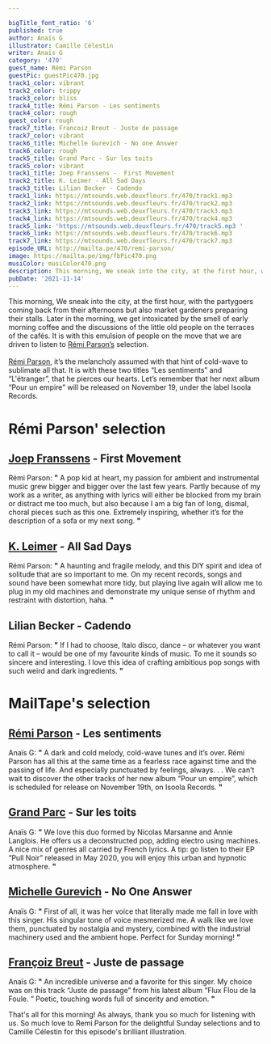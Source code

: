 ```yaml
---

bigTitle_font_ratio: '6'
published: true
author: Anaïs G
illustrator: Camille Célestin
writer: Anaïs G
category: '470'
guest_name: Rémi Parson
guestPic: guestPic470.jpg
track1_color: vibrant
track2_color: trippy
track3_color: bliss
track4_title: Rémi Parson - Les sentiments
track4_color: rough
guest_color: rough
track7_title: Francoiz Breut - Juste de passage
track7_color: vibrant
track6_title: Michelle Gurevich - No one Answer
track6_color: rough
track5_title: Grand Parc - Sur les toits
track5_color: vibrant
track1_title: Joep Franssens -  First Movement
track2_title: K. Leimer - All Sad Days
track3_title: Lilian Becker - Cadendo
track1_link: https://mtsounds.web.deuxfleurs.fr/470/track1.mp3
track2_link: https://mtsounds.web.deuxfleurs.fr/470/track2.mp3
track3_link: https://mtsounds.web.deuxfleurs.fr/470/track3.mp3
track4_link: https://mtsounds.web.deuxfleurs.fr/470/track4.mp3
track5_link: 'https://mtsounds.web.deuxfleurs.fr/470/track5.mp3 '
track6_link: https://mtsounds.web.deuxfleurs.fr/470/track6.mp3
track7_link: https://mtsounds.web.deuxfleurs.fr/470/track7.mp3
episode_URL: http://mailta.pe/470/remi-parson/
image: https://mailta.pe/img/fbPic470.png
musiColor: musiColor470.png
description: This morning, We sneak into the city, at the first hour, with the partygoers coming back from their afternoons but also market gardeners preparing their stalls. Later in the morning, we get intoxicated by the smell of early morning coffee and the discussions of the little old people on the terraces of the cafés. It is with this emulsion of people on the move that we are driven to listen to Rémi Parson’s.
pubDate: '2021-11-14'
---
```

 This morning, We sneak into the city, at the first hour, with the partygoers coming back from their afternoons but also market gardeners preparing their stalls. Later in the morning, we get intoxicated by the smell of early morning coffee and the discussions of the little old people on the terraces of the cafés. It is with this emulsion of people on the move that we are driven to listen to [Rémi Parson’s](https://remiparson.bandcamp.com/album/pour-un-empire) selection.
<br><br>
[Rémi Parson](https://www.facebook.com/remiparsonuk), it’s the melancholy assumed with that hint of cold-wave to sublimate all that. It is with these two titles “Les sentiments” and “L'étranger”, that he pierces our hearts. Let’s remember that her next album “Pour un empire” will be released on November 19, under the label Isoola Records.


# Rémi Parson' selection

##  [Joep Franssens](https://www.joepfranssens.com/) - First Movement
Rémi Parson: **"** A pop kid at heart, my passion for ambient and instrumental music grew bigger and bigger over the last few years. Partly because of my work as a writer, as anything with lyrics will either be blocked from my brain or distract me too much, but also because I am a big fan of long, dismal, choral pieces such as this one. Extremely inspiring, whether it’s for the description of a sofa or my next song. **"** 

##  [K. Leimer](https://kleimer1.bandcamp.com/) - All Sad Days
Rémi Parson: **"** A haunting and fragile melody, and this DIY spirit and idea of solitude that are so important to me. On my recent records, songs and sound have been somewhat more tidy, but playing live again will allow me to plug in my old machines and demonstrate my unique sense of rhythm and restraint with distortion, haha. **"** 

## Lilian Becker - Cadendo
Rémi Parson: **"** If I had to choose, Italo disco, dance – or whatever you want to call it – would be one of my favourite kinds of music. To me it sounds so sincere and interesting. I love this idea of crafting ambitious pop songs with such weird and dark ingredients. **"** 


# MailTape's selection

## [Rémi Parson](https://remiparson.bandcamp.com/album/pour-un-empire) - Les sentiments
Anaïs G: **"** A dark and cold melody, cold-wave tunes and it’s over. Rémi Parson has all this at the same time as a fearless race against time and the passing of life. And especially punctuated by feelings, always. . . We can’t wait to discover the other tracks of her new album “Pour un empire”, which is scheduled for release on November 19th, on Isoola Records. **"** 

## [Grand Parc](https://grandparc.bandcamp.com/) - Sur les toits
Anaïs G: **"** We love this duo formed by Nicolas Marsanne and Annie Langlois. He offers us a deconstructed pop, adding electro using machines. A nice mix of genres all carried by French lyrics. A tip: go listen to their EP “Pull Noir” released in May 2020, you will enjoy this urban and hypnotic atmosphere. **"** 

## [Michelle Gurevich](http://michellegurevich.com/) - No One Answer
Anaïs G: **"** First of all, it was her voice that literally made me fall in love with this singer. His singular tone of voice mesmerized me. A walk like we love them, punctuated by nostalgia and mystery, combined with the industrial machinery used and the ambient hope. Perfect for Sunday morning! **"** 

## [Françoiz Breut](https://www.facebook.com/francoizbreut) - Juste de passage
Anaïs G: **"** An incredible universe and a favorite for this singer. My choice was on this track “Juste de passage” from his latest album “Flux Flou de la Foule. ” Poetic, touching words full of sincerity and emotion. **"** 

That's all for this morning! As always, thank you so much for listening with us. So much love to Remi Parson for the delightful Sunday selections and to Camille Célestin for this episode's brilliant illustration.
